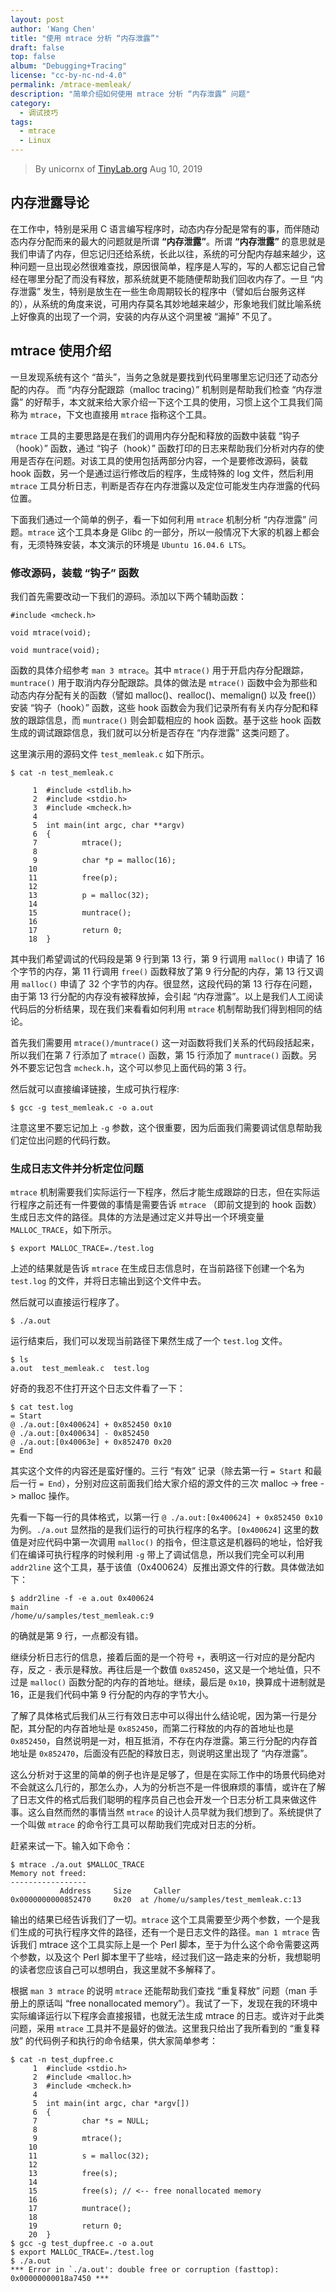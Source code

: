 ```yaml
---
layout: post
author: 'Wang Chen'
title: "使用 mtrace 分析 “内存泄露”"
draft: false
top: false
album: "Debugging+Tracing"
license: "cc-by-nc-nd-4.0"
permalink: /mtrace-memleak/
description: "简单介绍如何使用 mtrace 分析 “内存泄露” 问题"
category:
  - 调试技巧
tags:
  - mtrace
  - Linux
---
```


> By unicornx of [TinyLab.org][1]
> Aug 10, 2019

## 内存泄露导论

在工作中，特别是采用 C 语言编写程序时，动态内存分配是常有的事，而伴随动态内存分配而来的最大的问题就是所谓 **“内存泄露”**。所谓 **“内存泄露”** 的意思就是我们申请了内存，但忘记归还给系统，长此以往，系统的可分配内存越来越少，这种问题一旦出现必然很难查找，原因很简单，程序是人写的，写的人都忘记自己曾经在哪里分配了而没有释放，那系统就更不能随便帮助我们回收内存了。一旦 “内存泄露” 发生，特别是放生在一些生命周期较长的程序中（譬如后台服务这样的），从系统的角度来说，可用内存莫名其妙地越来越少，形象地我们就比喻系统上好像真的出现了一个洞，安装的内存从这个洞里被 “漏掉” 不见了。

## mtrace 使用介绍

一旦发现系统有这个 “苗头”，当务之急就是要找到代码里哪里忘记归还了动态分配的内存。 而 “内存分配跟踪（malloc tracing）” 机制则是帮助我们检查 “内存泄露” 的好帮手，本文就来给大家介绍一下这个工具的使用，习惯上这个工具我们简称为 `mtrace`，下文也直接用 `mtrace` 指称这个工具。

`mtrace` 工具的主要思路是在我们的调用内存分配和释放的函数中装载 “钩子（hook）” 函数，通过 “钩子（hook）” 函数打印的日志来帮助我们分析对内存的使用是否存在问题。对该工具的使用包括两部分内容，一个是要修改源码，装载 hook 函数，另一个是通过运行修改后的程序，生成特殊的 log 文件，然后利用 `mtrace` 工具分析日志，判断是否存在内存泄露以及定位可能发生内存泄露的代码位置。

下面我们通过一个简单的例子，看一下如何利用 `mtrace` 机制分析 “内存泄露” 问题。`mtrace` 这个工具本身是 Glibc 的一部分，所以一般情况下大家的机器上都会有，无须特殊安装，本文演示的环境是 `Ubuntu 16.04.6 LTS`。

### 修改源码，装载 “钩子” 函数

我们首先需要改动一下我们的源码。添加以下两个辅助函数：

```
#include <mcheck.h>

void mtrace(void);

void muntrace(void);
```

函数的具体介绍参考 `man 3 mtrace`。其中 `mtrace()` 用于开启内存分配跟踪，`muntrace()` 用于取消内存分配跟踪。具体的做法是 `mtrace()` 函数中会为那些和动态内存分配有关的函数（譬如 malloc()、realloc()、memalign() 以及 free()）安装 “钩子（hook）” 函数，这些 hook 函数会为我们记录所有有关内存分配和释放的跟踪信息，而 `muntrace()` 则会卸载相应的 hook 函数。基于这些 hook 函数生成的调试跟踪信息，我们就可以分析是否存在 “内存泄露” 这类问题了。

这里演示用的源码文件 `test_memleak.c` 如下所示。

```
$ cat -n test_memleak.c

     1  #include <stdlib.h>
     2  #include <stdio.h>
     3  #include <mcheck.h>
     4
     5  int main(int argc, char **argv)
     6  {
     7          mtrace();
     8
     9          char *p = malloc(16);
    10
    11          free(p);
    12
    13          p = malloc(32);
    14
    15          muntrace();
    16
    17          return 0;
    18  }
```

其中我们希望调试的代码段是第 9 行到第 13 行，第 9 行调用 `malloc()` 申请了 16 个字节的内存，第 11 行调用 `free()` 函数释放了第 9 行分配的内存，第 13 行又调用 `malloc()` 申请了 32 个字节的内存。很显然，这段代码的第 13 行存在问题，由于第 13 行分配的内存没有被释放掉，会引起 “内存泄露”。以上是我们人工阅读代码后的分析结果，现在我们来看看如何利用 `mtrace` 机制帮助我们得到相同的结论。

首先我们需要用 `mtrace()/muntrace()` 这一对函数将我们关系的代码段括起来，所以我们在第 7 行添加了 `mtrace()` 函数，第 15 行添加了 `muntrace()` 函数。另外不要忘记包含 `mcheck.h`，这个可以参见上面代码的第 3 行。

然后就可以直接编译链接，生成可执行程序:

```
$ gcc -g test_memleak.c -o a.out
```

注意这里不要忘记加上 `-g` 参数，这个很重要，因为后面我们需要调试信息帮助我们定位出问题的代码行数。

### 生成日志文件并分析定位问题

`mtrace` 机制需要我们实际运行一下程序，然后才能生成跟踪的日志，但在实际运行程序之前还有一件要做的事情是需要告诉 `mtrace` （即前文提到的 hook 函数）生成日志文件的路径。具体的方法是通过定义并导出一个环境变量 `MALLOC_TRACE`，如下所示。

```
$ export MALLOC_TRACE=./test.log
```

上述的结果就是告诉 `mtrace` 在生成日志信息时，在当前路径下创建一个名为 `test.log` 的文件，并将日志输出到这个文件中去。

然后就可以直接运行程序了。

```
$ ./a.out
```

运行结束后，我们可以发现当前路径下果然生成了一个 `test.log` 文件。

```
$ ls
a.out  test_memleak.c  test.log
```

好奇的我忍不住打开这个日志文件看了一下：

```
$ cat test.log
= Start
@ ./a.out:[0x400624] + 0x852450 0x10
@ ./a.out:[0x400634] - 0x852450
@ ./a.out:[0x40063e] + 0x852470 0x20
= End
```

其实这个文件的内容还是蛮好懂的。三行 “有效” 记录（除去第一行 `= Start` 和最后一行 `= End`），分别对应这前面我们给大家介绍的源文件的三次 malloc -> free -> malloc 操作。

先看一下每一行的具体格式，以第一行 `@ ./a.out:[0x400624] + 0x852450 0x10` 为例。`./a.out` 显然指的是我们运行的可执行程序的名字。`[0x400624]` 这里的数值是对应代码中第一次调用 `malloc()` 的指令，但注意这是机器码的地址，恰好我们在编译可执行程序的时候利用 `-g` 带上了调试信息，所以我们完全可以利用 `addr2line` 这个工具，基于该值（0x400624）反推出源文件的行数。具体做法如下：

```
$ addr2line -f -e a.out 0x400624
main
/home/u/samples/test_memleak.c:9
```

的确就是第 9 行，一点都没有错。

继续分析日志行的信息，接着后面的是一个符号 `+`，表明这一行对应的是分配内存，反之 `-` 表示是释放。再往后是一个数值 `0x852450`，这又是一个地址值，只不过是 `malloc()` 函数分配的内存的首地址。继续，最后是 `0x10`，换算成十进制就是 16，正是我们代码中第 9 行分配的内存的字节大小。

了解了具体格式后我们从三行有效日志中可以得出什么结论呢，因为第一行是分配，其分配的内存首地址是 `0x852450`，而第二行释放的内存的首地址也是 `0x852450`，自然说明是一对，相互抵消，不存在内存泄露。第三行分配的内存首地址是 `0x852470`，后面没有匹配的释放日志，则说明这里出现了 “内存泄露”。

这么分析对于这里的简单的例子也许是足够了，但是在实际工作中的场景代码绝对不会就这么几行的，那怎么办，人为的分析岂不是一件很麻烦的事情，或许在了解了日志文件的格式后我们聪明的程序员自己也会开发一个日志分析工具来做这件事。这么自然而然的事情当然 `mtrace` 的设计人员早就为我们想到了。系统提供了一个叫做 `mtrace` 的命令行工具可以帮助我们完成对日志的分析。

赶紧来试一下。输入如下命令：

```
$ mtrace ./a.out $MALLOC_TRACE
Memory not freed:
-----------------
           Address     Size     Caller
0x0000000000852470     0x20  at /home/u/samples/test_memleak.c:13
```
输出的结果已经告诉我们了一切。`mtrace`  这个工具需要至少两个参数，一个是我们生成的可执行程序文件的路径，还有一个是日志文件的路径。`man 1 mtrace` 告诉我们 mtrace 这个工具实际上是一个 Perl 脚本，至于为什么这个命令需要这两个参数，以及这个 Perl 脚本里干了些啥，经过我们这一路走来的分析，我想聪明的读者您应该自己可以想明白，我这里就不多解释了。

根据 `man 3 mtrace` 的说明 `mtrace` 还能帮助我们查找 “重复释放” 问题（man 手册上的原话叫 “free nonallocated memory”）。我试了一下，发现在我的环境中实际编译运行以下程序会直接报错，也就无法生成 mtrace 的日志。或许对于此类问题，采用 `mtrace` 工具并不是最好的做法。这里我只给出了我所看到的 “重复释放” 的代码例子和执行的命令结果，供大家简单参考：

```
$ cat -n test_dupfree.c
     1  #include <stdio.h>
     2  #include <malloc.h>
     3  #include <mcheck.h>
     4
     5  int main(int argc, char *argv[])
     6  {
     7          char *s = NULL;
     8
     9          mtrace();
    10
    11          s = malloc(32);
    12
    13          free(s);
    14
    15          free(s); // <-- free nonallocated memory
    16
    17          muntrace();
    18
    19          return 0;
    20  }
$ gcc -g test_dupfree.c -o a.out
$ export MALLOC_TRACE=./test.log
$ ./a.out
*** Error in `./a.out': double free or corruption (fasttop): 0x00000000018a7450 ***
```

[1]: http://tinylab.org
